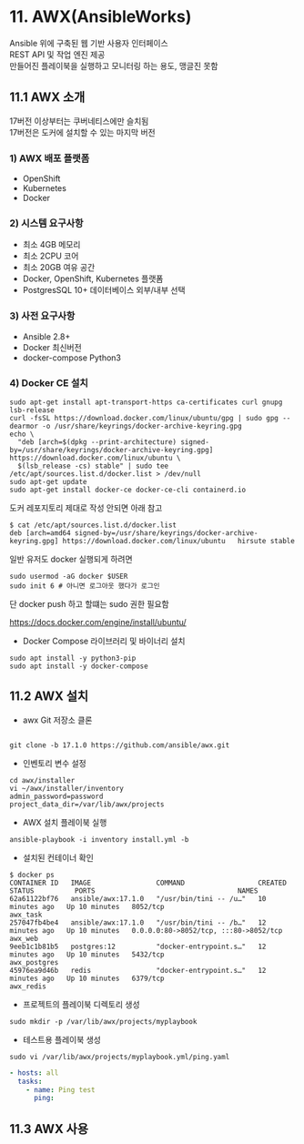 # 11. AWX(**A**nsibleWor**ks**)

Ansible 위에 구축된 웹 기반 사용자 인터페이스<br/>
REST API 및 작업 엔진 제공<br/>
만들어진 플레이북을 실행하고 모니터링 하는 용도, 맹글진 못함

## 11.1 AWX 소개

17버전 이상부터는 쿠버네티스에만 슬치됨<br/>
17버전은 도커에 설치할 수 있는 마지막 버전
### 1) AWX 배포 플랫폼
* OpenShift
* Kubernetes
* Docker

### 2) 시스템 요구사항
* 최소 4GB 메모리
* 최소 2CPU 코어
* 최소 20GB 여유 공간
* Docker, OpenShift, Kubernetes 플랫폼
* PostgresSQL 10+ 데이터베이스 외부/내부 선택

### 3) 사전 요구사항
* Ansible 2.8+
* Docker 최신버전
* docker-compose Python3

### 4) Docker CE 설치
```shell
sudo apt-get install apt-transport-https ca-certificates curl gnupg lsb-release
curl -fsSL https://download.docker.com/linux/ubuntu/gpg | sudo gpg --dearmor -o /usr/share/keyrings/docker-archive-keyring.gpg
echo \
  "deb [arch=$(dpkg --print-architecture) signed-by=/usr/share/keyrings/docker-archive-keyring.gpg] https://download.docker.com/linux/ubuntu \
  $(lsb_release -cs) stable" | sudo tee /etc/apt/sources.list.d/docker.list > /dev/null
sudo apt-get update
sudo apt-get install docker-ce docker-ce-cli containerd.io
```

도커 레포지토리 제대로 작성 안되면 아래 참고
```shell
$ cat /etc/apt/sources.list.d/docker.list
deb [arch=amd64 signed-by=/usr/share/keyrings/docker-archive-keyring.gpg] https://download.docker.com/linux/ubuntu   hirsute stable
```

일반 유저도 docker 실행되게 하려면
```shell
sudo usermod -aG docker $USER
sudo init 6 # 아니면 로그아웃 했다가 로그인
```
단 docker push 하고 할떄는 sudo 권한 필요함

https://docs.docker.com/engine/install/ubuntu/

* Docker Compose 라이브러리 및 바이너리 설치
```shell
sudo apt install -y python3-pip
sudo apt install -y docker-compose
```

## 11.2 AWX 설치
* awx Git 저장소 클론
```shell

git clone -b 17.1.0 https://github.com/ansible/awx.git
```
* 인벤토리 변수 설정
```shell
cd awx/installer
vi ~/awx/installer/inventory
admin_password=password
project_data_dir=/var/lib/awx/projects
```


* AWX 설치 플레이북 실행

```shell
ansible-playbook -i inventory install.yml -b
```

* 설치된 컨테이너 확인
```shell
$ docker ps
CONTAINER ID   IMAGE                COMMAND                  CREATED          STATUS          PORTS                                   NAMES
62a61122bf76   ansible/awx:17.1.0   "/usr/bin/tini -- /u…"   10 minutes ago   Up 10 minutes   8052/tcp                                awx_task
257047fb4be4   ansible/awx:17.1.0   "/usr/bin/tini -- /b…"   12 minutes ago   Up 10 minutes   0.0.0.0:80->8052/tcp, :::80->8052/tcp   awx_web
9eeb1c1b81b5   postgres:12          "docker-entrypoint.s…"   12 minutes ago   Up 10 minutes   5432/tcp                                awx_postgres
45976ea9d46b   redis                "docker-entrypoint.s…"   12 minutes ago   Up 10 minutes   6379/tcp                                awx_redis
```

* 프로젝트의 플레이북 디렉토리 생성
```shell
sudo mkdir -p /var/lib/awx/projects/myplaybook
```

* 테스트용 플레이북 생성
```shell
sudo vi /var/lib/awx/projects/myplaybook.yml/ping.yaml
```
```yaml
- hosts: all
  tasks:
    - name: Ping test
      ping:
```

## 11.3 AWX 사용
